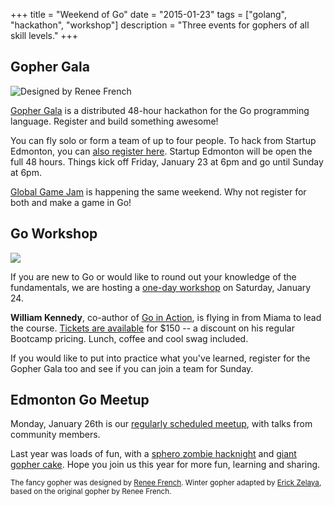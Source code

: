 +++
title = "Weekend of Go"
date = "2015-01-23"
tags = ["golang", "hackathon", "workshop"]
description = "Three events for gophers of all skill levels."
+++

## Gopher Gala

<img src="/assets/images/fancy_gopher.jpg" class="right" alt="Designed by Renee French">

[Gopher Gala](http://www.gophergala.com/) is a distributed 48-hour hackathon for the Go programming language. Register and build something awesome!

You can fly solo or form a team of up to four people. To hack from Startup Edmonton, you can [also register here](https://www.meetup.com/startupedmonton/events/219629529/). Startup Edmonton will be open the full 48 hours. Things kick off Friday, January 23 at 6pm and go until Sunday at 6pm.

[Global Game Jam](http://madjam.ca/ggj) is happening the same weekend. Why not register for both and make a game in Go!

## Go Workshop

<img src="/assets/images/wiliam_kennedy_wearing_hat.jpg" class="left">

If you are new to Go or would like to round out your knowledge of the fundamentals, we are hosting a [one-day workshop](/workshop/) on Saturday, January 24.

**William Kennedy**, co-author of [Go in Action](https://www.manning.com/books/go-in-action), is flying in from Miama to lead the course. [Tickets are available](https://www.eventbrite.ca/e/introduction-to-go-workshop-tickets-14428260315) for $150 -- a discount on his regular Bootcamp pricing. Lunch, coffee and cool swag included.

If you would like to put into practice what you've learned, register for the Gopher Gala too and see if you can join a team for Sunday.

## Edmonton Go Meetup

Monday, January 26th is our [regularly scheduled meetup](/2015-01/), with talks from community members. 

Last year was loads of fun, with a [sphero zombie hacknight](/2014-08/) and [giant gopher cake](/2014-12/). Hope you join us this year for more fun, learning and sharing.

<small>The fancy gopher was designed by [Renee French](http://reneefrench.blogspot.jp/). Winter gopher adapted by [Erick Zelaya](http://erickzelaya.me/), based on the original gopher by Renee French.</small>
